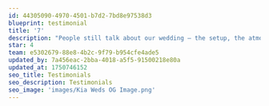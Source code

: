 ```yaml
---
id: 44305090-4970-4501-b7d2-7bd8e97538d3
blueprint: testimonial
title: '7'
description: "People still talk about our wedding — the setup, the atmosphere, the transitions from ceremony to reception — it all flowed beautifully. It was like watching a live performance of something you'd see in a magazine. That’s all thanks to this incredible team."
star: 4
team: e5302679-88e8-4b2c-9f79-b954cfe4ade5
updated_by: 7a456eac-2bba-4018-a5f5-91500218e80a
updated_at: 1750746152
seo_title: Testimonials
seo_description: Testimonials
seo_image: 'images/Kia Weds OG Image.png'
---
```

